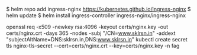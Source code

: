 $ helm repo add ingress-nginx https://kubernetes.github.io/ingress-nginx
$ helm update
$ helm install ingress-controller ingress-nginx/ingress-nginx

openssl req -x509 -newkey rsa:4096 -keyout certs/nginx.key -out certs/nginx.crt -days 365 -nodes -subj "/CN=www.sklrsn.in" -addext "subjectAltName=DNS:sklrsn.in,DNS:www.sklrsn.in"
kubectl create secret tls nginx-tls-secret --cert=certs/nginx.crt --key=certs/nginx.key -n fag

